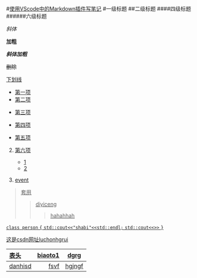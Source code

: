 
#[使用VScode中的Markdown插件写笔记](https://blog.csdn.net/weixin_45073036/article/details/107434191)
#一级标题
##二级标题
####四级标题
######六级标题

*斜体*

**加粗**

***斜体加粗***

~~删除~~

<u>下划线<u>



* 第一项
* 第二项
+ 第三项
- 第四项
+ 第五项
2. 第六项
   - 1
   - 2

3. event


>套用
>>diyiceng
>>>hahahhah

`class person`
`{`
    `std::cout<<"shabi"<<std::endl;`
    `std::cout<<>>`
`}`

这是csdn网址[luchonhgrui](https://blog.csdn.net/weixin_45073036/article/details/107434191)

| 表头    | biaoto1 |  dgrg  |
| :------ | ------: | :----: |
| danhisd |    fsvf | hgjngf |






